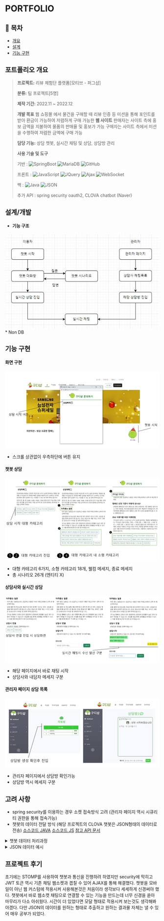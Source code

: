 # PORTFOLIO

## 📗 목차


- [개요](##포트폴리오-개요)
- [설계](##설계/개발)
- [기능 구현](##기능-구현)

## **포트폴리오 개요**

> **프로젝트:** 리뷰 체험단 플랫폼[모티브 - 퍼그샵]
>
> **분류:** 팀 프로젝트[5명]
>
> **제작 기간:** 2022.11 ~ 2022.12
>
> **개발 목표** 
> 웹 쇼핑몰 에서 물건을 구매할 때 리뷰 인증 등 미션을 통해 포인트를 받아 환금이 가능하여 저렴하게 구매 가능한 **웹 사이트**
판매자는 사이트 측에 홍보 금액을 지불하여 물품의 판매율 및 홍보가 가능
구매자는 사이트 측에서 미션을 수행하여 저렴한 금액에 구매 가능
>
> **담당 기능:** 상담 챗봇, 실시간 채팅 및 상담, 상담방 관리
>
> **사용 기술 및 도구** 
> 
> 기반  : ![SpringBoot](https://img.shields.io/badge/SpringBoot-6DB33F?style=flat-square&logo=SpringBoot&logoColor=white) ![MariaDB](https://img.shields.io/badge/MariaDB-003545?style=flat-square&logo=MariaDB&logoColor=white) ![GitHub](https://img.shields.io/badge/GitHub-181717?style=flat-square&logo=GitHub&logoColor=white)
> 
> 프론트 : ![JavaScript](https://img.shields.io/badge/JavaScript-F7DF1E?style=flat-square&logo=JavaScript&logoColor=white) ![JQuery](https://img.shields.io/badge/JQuery-0769AD?style=flat-square&logo=JQuery&logoColor=white) ![Ajax](https://img.shields.io/badge/Ajax-0063CB?style=flat-square&logo=Ajax&logoColor=white) ![WebSocket](https://img.shields.io/badge/WebSocket-FF6A00?style=flat-square&logo=WebSocket&logoColor=white)
>
> 백     : ![Java](https://img.shields.io/badge/Java-007396?style=flat-square&logo=Java&logoColor=white) ![JSON](https://img.shields.io/badge/JSON-000000?style=flat-square&logo=JSON&logoColor=white)
>
>추가 API : spring security oauth2, CLOVA chatbot (Naver)
## **설계/개발**
- #### 기능 구조
<img src=".img/diagram.JPG">
* Non DB

## **기능 구현**

#### 화면 구현

<img src=".img/main1.JPG">

- 스크롤 상관없이 우측하단에 버튼 유지


#### 챗봇 상담

<img src=".img/chatbot1.JPG">

- 대형 카테고리 6가지, 소형 카테고리 18개, 웰컴 메세지, 종료 메세지 
- 총 시나리오 26개 (엔티티 X)


#### 상담사와 실시간 상담

<img src=".img/chat1.JPG">

- 해당 페이지에서 바로 채팅 시작
- 상담사와 내담자 메세지 구분

#### 관리자 페이지 상담 목록

<img src=".img/adminchat1.JPG">

- 관리자 페이지에서 상담방 확인가능
- 상담방 역시 메세지 구분


## **고려 사항**
* spring security를 이용하는 경우 소켓 접속방식 고려
(관리자 페이지 역시 시큐리티 권한을 통해 접속가능)
* 챗봇의 데이터 전달 방식
(해당 프로젝트의 CLOVA 챗봇은 JSON형태의 데이터로 전송)
[소스코드 JAVA](https://github.com/Gobu1/GDShop/blob/Gobu1-readme/src/main/java/com/shop/goodee/chat/MainController.java)
[소스코드 JS](https://github.com/Gobu1/GDShop/blob/Gobu1-readme/src/main/resources/static/js/chat/app.js)
[참고 API 문서](https://api.ncloud-docs.com/docs/ai-application-service-chatbot-chatbot#api-%EC%98%88%EC%A0%9C)
<details markdown="1">
    <summary> 챗봇 데이터 처리과정 </summary>
<div markdown="1">
챗봇 데이터 수신 발신 처리 JAVA

``` Java
//
@RequestMapping("/sendMessage")
@ResponseBody
public String sendMessage(@RequestBody String chatMessage) throws IOException {

    URL url = new URL(apiUrl);
    String message =  getReqMessage(chatMessage);
    String encodeBase64String = makeSignature(message,secretKey);

    //api서버 접속 (서버 -> 서버 통신)		
    HttpURLConnection con = (HttpURLConnection)url.openConnection();
    con.setRequestMethod("POST");
    con.setRequestProperty("Content-Type", "application/json;UTF-8");
    con.setRequestProperty("X-NCP-CHATBOT_SIGNATURE", encodeBase64String);
    con.setDoOutput(true);
    DataOutputStream wr = new DataOutputStream(con.getOutputStream());
        
    wr.write(message.getBytes("UTF-8"));
    wr.flush();
    wr.close();
    int responseCode = con.getResponseCode();
    BufferedReader br;

    if(responseCode==200) { // 정상 호출
        BufferedReader in = new BufferedReader(
            new InputStreamReader(con.getInputStream(), "UTF-8"));
        String decodedString;
        String jsonString  = "";
        while ((decodedString = in.readLine()) != null) {
            jsonString = decodedString;
        }
            
        //받아온 값을 세팅하는 부분
        JSONParser jsonparser = new JSONParser();
        try {
            JSONObject json = (JSONObject)jsonparser.parse(jsonString);
            JSONArray bubblesArray = (JSONArray)json.get("bubbles");
            chatMessage = "";
            log.info("Response JSON => {}", bubblesArray);
            for(int i=0; i<bubblesArray.size(); i++) {
                JSONObject bubbles = (JSONObject)bubblesArray.get(i);
                JSONObject data = (JSONObject)bubbles.get("data");
                String description = "";
                description = (String)data.get("description");
                chatMessage = chatMessage + "|" + description;
            }
        } 
        catch (Exception e) {
            e.printStackTrace();
        }
    in.close();
    }
    else {  // 에러 발생
        chatMessage = con.getResponseMessage();
    }
    return chatMessage;
}

```
데이터 수신 발신 Ajax
```javascript
function commonAjax(url, parameter, type, calbak, contentType) {
    $.ajax({
        url: '/chat' + url,
        data: JSON.stringify(parameter),
        type: type,
        contentType: contentType != null ? contentType : 'application/json; charset=UTF-8',
        success: function (res) {
            calbak(res);
        },
        error: function (err) {
            console.log('error');
            calbak(err);
        }
    });
}
//수신 메세지 처리
function ajaxMessage(message) {
    const messages = message.split(['|']);
    for (let i = 1; i < messages.length; i++) {
        ((x) => {
            setTimeout(() => {
                showMessageRecive(messages[i]); //서버에 메시지 전달 후 리턴받는 메시지
            }, 300 * x);
        })(i);
    }
}

```

</div>

</details>

<details markdown="1">
    <summary> JSON 데이터 예시 </summary>

<div markdown="1">

```

챗봇 메세지 수신 발신시 데이터 예시
발신 시 JSON
{"bubbles":
	[{"data":{"description":"\"자주묻는 질문\""},"type":"text"}],
	"event":"send","version":"v2",
	"userId":"7f2eaf6f-9d7d-4df8-9992-7d9927e6800b",
	"timestamp":1675065382369}

*수신 시 JSON
[{"data":
	{"description":"자주 묻는 질문입니다! 궁금하신 내용은 아래 카테고리에서 선택 후 확인해주세요"},
	"context":[],
	"information":[{"value":"TEXT","key":"chatType"},
	{"value":"TEXT,TEXT,TEXT","key":"chatType"},
	{"value":"entity=자주묻는=자주묻는 질문","key":"tagInfo"},
	{"value":"1.0","key":"score"},
	{"value":"QNA","key":"scenarioName"},
	{"value":"QNA","key":"conversationTypes"},
	{"value":"exactMatch","key":"matchingType"},
	{"value":"SHChat","key":"domainCode"}],
	"type":"text"},
  {"data":
	{"description":"상품 불량 및 파손교환, 배송지연 등의 문제가 있으신 경우, 상담원 연결을 통해 알려주시면 됩니다. (단순 변심으로 제품 색상, 사이즈 교환은 도와드리기 어려운 점 양해 부탁드립니다.)"},
	"information":[{"value":"TEXT","key":"chatType"},
	{"value":"TEXT,TEXT,TEXT","key":"chatType"},
	{"value":"entity=자주묻는=자주묻는 질문","key":"tagInfo"},
	{"value":"1.0","key":"score"},
	{"value":"SHChat","key":"domainCode"}],
	"type":"text"},
  {"data":
	{"description":"구디샵 캠페인 선정의 경우 랜덤하게 선정되며 경쟁률이 높은 경우 당첨이 어려울 수 있습니다. 모집률 등을 통해 경쟁률을 파악할 수 있으니 이를 통해 확인해 주시면 감사하겠습니다."},
	"information":
	[{"value":"TEXT","key":"chatType"},
	{"value":"TEXT,TEXT,TEXT","key":"chatType"},
	{"value":"entity=자주묻는=자주묻는 질문","key":"tagInfo"},
	{"value":"1.0","key":"score"},
	{"value":"endOfBubble","key":"endOfBubble"},
	{"value":"SHChat","key":"domainCode"}],
	"type":"text"}]

```

</div>

</details>

## **프로젝트 후기**
초기에는 STOMP를 사용하여 챗봇과 통신을 진행하려 하였지만 security에 막히고 JWT 토큰 역시 기존 채팅 웹소켓과 겹칠 수 있어 AJAX를 통해 해결했다. 
챗봇을 모바일이 아닌 웹 커스텀에 적용시켜 사용해본것은 처음이라 생각보다 세세하게 신경써야 했다. 챗봇에서 바로 웹소캣 채팅으로 연결할 수 있는 기능을 만드는데 너무 신경을 쏟아 마무리가 다소 아쉬웠다. 시간이 더 있었다면 모달 형태로 적용시켜 보는것도 생각해봐야겠다.
다만 JSON의 데이터를 원하는 형태로 추출하고 원하는 결과물 자체는 낼 수 있어 매우 공부가 되었다.
